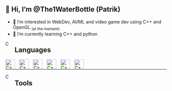 ## 👋 Hi, I’m @The1WaterBottle (Patrik)
- 👀 I’m interested in WebDev, AI/ML and video game dev using C++ and OpenGL <sub> (at the moment) </sub>
- 🌱 I’m currently learning C++ and python

<img align="left" alt="C++" width="16px" style="padding-right:10px;" src="https://img.icons8.com/?size=512&id=TcqTgo0rUuw3&format=png"/>
<h2> Languages </h2> 

<img align="left" alt="C++" width="30px" style="padding-right:10px;" src="https://cdn.jsdelivr.net/gh/devicons/devicon/icons/cplusplus/cplusplus-original.svg"/>
<img align="left" alt="C++" width="30px" style="padding-right:10px;" src="https://cdn.jsdelivr.net/gh/devicons/devicon/icons/python/python-original.svg"/>
<img align="left" alt="C++" width="30px" style="padding-right:10px;" src="https://cdn.jsdelivr.net/gh/devicons/devicon/icons/javascript/javascript-original.svg"/>
<img align="left" alt="C++" width="30px" style="padding-right:10px;" src="https://cdn.jsdelivr.net/gh/devicons/devicon/icons/html5/html5-original.svg"/>
<img align="left" alt="C++" width="30px" style="padding-right:10px;" src="https://cdn.jsdelivr.net/gh/devicons/devicon/icons/css3/css3-original.svg"/>
<img align="left" alt="C++" width="30px" style="padding-right:10px;" src="https://cdn.jsdelivr.net/gh/devicons/devicon/icons/php/php-original.svg"/>
<br>

<hr>
<img align="left" alt="C++" width="16px" style="padding-right:10px;" src="https://img.icons8.com/?size=512&id=TcqTgo0rUuw3&format=png"/>
<h2> Tools </h2> 

<!---
The1WaterBottle/The1WaterBottle is a ✨ special ✨ repository because its `README.md` (this file) appears on your GitHub profile.
You can click the Preview link to take a look at your changes.
--->
